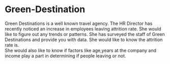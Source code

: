 # Green-Destination
Green Destinations is a well known travel agency. The HR Director has recently noticed an increase in employees leaving attrition rate. She would like to figure out any trends or patterns. She has  surveyed the staff of Green Destinations and provide you with data. She would like to know the attrition rate is.  
She would also like to know if factors like age,years at the company and income play a part in determining if people leaving or not.
